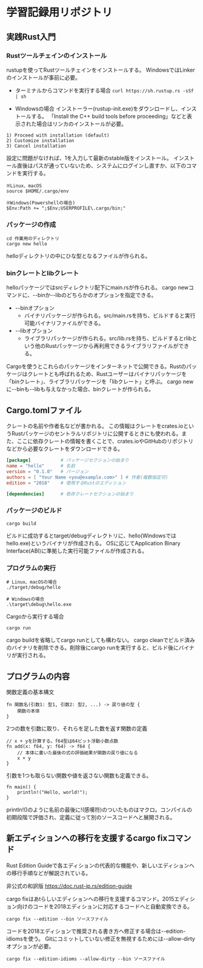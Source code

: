 # 学習記録用リポジトリ

## 実践Rust入門

### Rustツールチェインのインストール

rustupを使ってRustツールチェインをインストールする。
WindowsではLinkerのインストールが事前に必要。

- ターミナルからコマンドを実行する場合
`curl https://sh.rustup.rs -sSf | sh`

- Windowsの場合
インストーラー(rustup-init.exe)をダウンロードし、インストールする。
「Install the C++ build tools before proceeding」などと表示された場合はリンカのインストールが必要。

```
1) Proceed with installation (default)
2) Customize installation
3) Cancel installation
```

設定に問題がなければ、1を入力して最新のstable版をインストール。
インストール直後はパスが通っていないため、システムにログインし直すか、以下のコマンドを実行する。

```
※Linux、macOS
source $HOME/.cargo/env

※Windows(Powershellの場合)
$Env:Path += ";$Env;USERPROFILE\.cargo/bin;"
```

### パッケージの作成

```
cd 作業用のディレクトリ
cargo new hello
```

helloディレクトリの中にひな型となるファイルが作られる。


### binクレートとlibクレート

helloパッケージではsrcディレクトリ配下にmain.rsが作られる。
cargo newコマンドに、--binか--libのどちらかのオプションを指定できる。

- --binオプション
    - バイナリパッケージが作られる。src/main.rsを持ち、ビルドすると実行可能バイナリファイルができる。
- --libオプション
    - ライブラリパッケージが作られる。src/lib.rsを持ち、ビルドするとrlibという他のRustパッケージから再利用できるライブラリファイルができる。

Cargoを使うとこれらのパッケージをインターネットで公開できる。Rustのパッケージはクレートとも呼ばれるため、Rustユーザーはバイナリパッケージを「binクレート」、ライブラリパッケージを「libクレート」と呼ぶ。
cargo newに--binも--libも与えなかった場合、binクレートが作られる。


## Cargo.tomlファイル

クレートの名前や作者名などが書かれる。
この情報はクレートをcrates.ioというRustパッケージのセントラルリポジトリに公開するときにも使われる。また、ここに依存クレートの情報を書くことで、crates.ioやGitHubのリポジトリなどから必要なクレートをダウンロードできる。

```:hello/Cargo.toml
[package]           # パッケージセクションの始まり
name = "hello"      # 名前
version = "0.1.0"   # バージョン
authors = [ "Your Name <you@example.com>" ] # 作者(複数指定可)
edition = "2018"    # 使用するRustのエディション

[dependencies]      # 依存クレートセクションの始まり
```

### パッケージのビルド

```
cargo build
```

ビルドに成功するとtarget/debugディレクトリに、hello(Windowsではhello.exe)というバイナリが作成される。
OSに応じてApplication Binary Interface(ABI)に準拠した実行可能ファイルが作成される。

### プログラムの実行

```
# Linux、macOSの場合
./target/debug/hello

# Windowsの場合
.\target\debug\hello.exe
```

Cargoから実行する場合
```
cargo run
```

cargo buildを省略してcargo runとしても構わない。
cargo cleanでビルド済みのバイナリを削除できる。削除後にcargo runを実行すると、ビルド後にバイナリが実行される。


## プログラムの内容

関数定義の基本構文
```
fn 関数名(引数1: 型1, 引数2: 型2, ...) -> 戻り値の型 {
    関数の本体
}
```

2つの数を引数に取り、それらを足した数を返す関数の定義
```
// x + yを計算する。f64型は64ビット浮動小数点数
fn add(x: f64, y: f64) -> f64 {
    // 本体に書いた最後の式の評価結果が関数の戻り値になる
    x + y
}
```

引数を1つも取らない関数や値を返さない関数も定義できる。
```
fn main() {
    println!("Hello, world!");
}
```

println!()のように名前の最後に!(感嘆符)のついたものはマクロ。コンパイルの初期段階で評価され、定義に従って別のソースコードへと展開される。


## 新エディションへの移行を支援するcargo fixコマンド

Rust Edition Guideで各エディションの代表的な機能や、新しいエディションへの移行手順などが解説されている。

非公式の和訳版 https://doc.rust-jp.rs/edition-guide

cargo fixはあtらしいエディションへの移行を支援するコマンド。2015エディション向けのコードを2018エディションに対応するコードへと自動変換できる。

```
cargo fix --edition --bin ソースファイル
```

コードを2018エディションで推奨される書き方へ修正する場合は--edition-idiomsを使う。
Gitにコミットしていない修正を無視するためには--allow-dirtyオプションが必要。

```
cargo fix --edition-idioms --allow-dirty --bin ソースファイル
```
